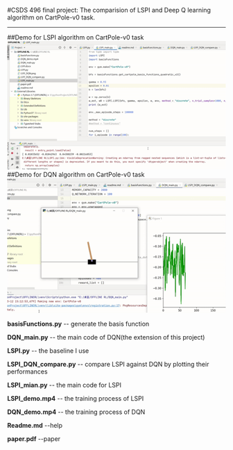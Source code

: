 #CSDS 496 final project: The comparision of LSPI and Deep Q learning algorithm on CartPole-v0 task.

***
##Demo for LSPI algorithm on CartPole-v0 task
![](https://github.com/bbduo/LSPI-aglorithm-for-Cart-Pole-problem/blob/main/img/LSPI_demo.gif)
##Demo for DQN algorithm on CartPole-v0 task
![](https://github.com/bbduo/LSPI-aglorithm-for-Cart-Pole-problem/blob/main/img/DQN_demo.gif)

**basisFunctions.py**  -- generate the basis function

**DQN_main.py** -- the main code of DQN(the extension of this project)

**LSPI.py** -- the baseline I use

**LSPI_DQN_compare.py** -- compare LSPI against DQN by plotting their performances

**LSPI_mian.py** -- the main code for LSPI

**LSPI_demo.mp4** -- the training process of LSPI

**DQN_demo.mp4** -- the training process of DQN

**Readme.md** --help

**paper.pdf** --paper